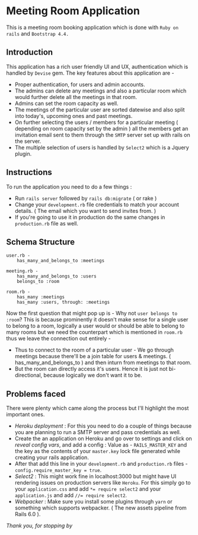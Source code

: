 # Meeting Room Application
This is a meeting room booking application which is done with `Ruby on rails` and `Bootstrap 4.4.` 

## Introduction

This application has a rich user friendly UI and UX, authentication which is handled by `Devise` gem. 
The key features about this application are -

- Proper authentication, for users and admin accounts.
- The admins can delete any meetings and also a particular room which would further delete all the meetings in that room. 
- Admins can set the room capacity as well. 
- The meetings of the particular user are sorted datewise and also split into today's, upcoming ones and past meetings. 
- On further selecting the users / members for a particular meeting ( depending on room capacity set by the admin ) all the members get an invitation email sent to them through the `SMTP` server set up with rails on the server. 
- The multiple selection of users is handled by `Select2` which is a Jquery plugin. 

## Instructions
To run the application you need to do a few things : 

- Run `rails server` followed by `rails db:migrate` ( or rake )
- Change your `development.rb` file credentials to match your account details. 
( The email which you want to send invites from. )
- If you're going to use it in production do the same changes in `production.rb` file as well. 

## Schema Structure 

```
user.rb -
    has_many_and_belongs_to :meetings

meeting.rb -
    has_many_and_belongs_to :users 
    belongs_to :room

room.rb -
    has_many :meetings
    has_many :users, through: :meetings
```

Now the first question that might pop up is - Why not `user belongs to :room`? 
This is because prominently it doesn't make sense for a single user to belong to a room, 
logically a user would or should be able to belong to many rooms but we need the counterpart
which is mentioned in `room.rb` thus we leave the connection out entirely - 
- Thus to connect to the room of a particular user - We go through meetings because there'll
be a join table for users & meetings. ( has_many_and_belongs_to ) and then inturn from meetings 
to that room. 
- But the room can directly access it's users. Hence it is just not bi-directional, because logically 
we don't want it to be.

## Problems faced 
There were plenty which came along the process but I'll highlight the most important ones. 

- *Heroku deployment* : For this you need to do a couple of things because you are planning to run 
a SMTP server and pass credentials as well. 
- Create the an application on Heroku and go over to settings and click on *reveal config vars*, 
and add a config : Value as - `RAILS_MASTER_KEY` and the key as the contents of your `master.key` 
lock file generated while creating your rails application.
- After that add this line in your `development.rb` and `production.rb` files - 
`config.require_master_key = true`.
- *Select2* : This might work fine in localhost:3000 but might have UI rendering issues on production 
servers like `Heroku`. For this simply go to your `application.css` and add `*= require select2` and your                     `application.js` and add `//= require select2`.
- *Webpacker* : Make sure you install some plugins through `yarn` or something which supports 
webpacker. ( The new assets pipeline from Rails 6.0 ).

_Thank you, for stopping by_          
 
